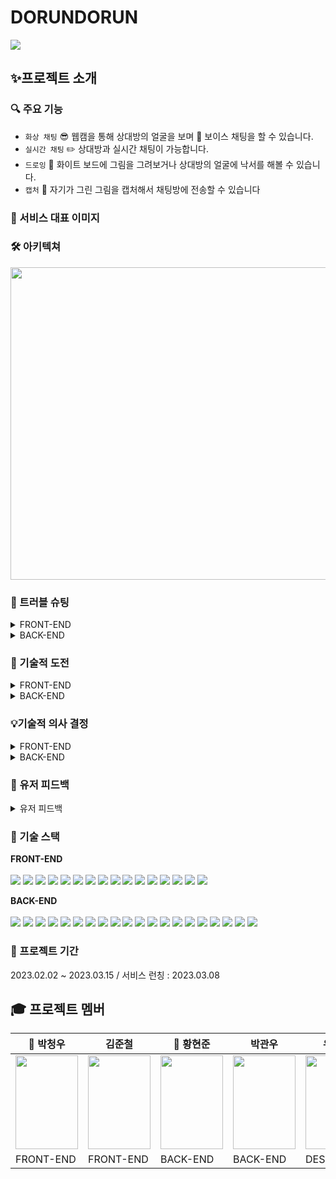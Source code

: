 # DORUNDORUN
<img src="https://user-images.githubusercontent.com/72375179/225020116-beb9fe39-e323-4343-9ec6-b75f105347e2.png"/>

## ✨프로젝트 소개

### 🔍 주요 기능
- `화상 채팅` 😎 웹캠을 통해 상대방의 얼굴을 보며 🎤 보이스 채팅을 할 수 있습니다.
- `실시간 채팅` ✏️ 상대방과 실시간 채팅이 가능합니다. 
- `드로잉` 🎨 화이트 보드에 그림을 그려보거나 상대방의 얼굴에 낙서를 해볼 수 있습니다.
- `캡처` 📸 자기가 그린 그림을 캡처해서 채팅방에 전송할 수 있습니다

### 👀 서비스 대표 이미지

### 🛠 아키텍쳐
<img src="https://user-images.githubusercontent.com/72375179/224369810-e86526cd-5451-4b38-954e-0c818e41b3d8.png" style="width:1000px; height:500px;">

### 🤔 트러블 슈팅
<details>
<summary>FRONT-END</summary>
<div markdown="1">
  <img src="https://user-images.githubusercontent.com/72375179/225014701-bc91f98e-82ec-410f-8f26-fffc887fa4c2.png"/>
  <img src="https://user-images.githubusercontent.com/72375179/225014867-d3ca160e-6ef8-4a00-853d-af6daa656cd3.png"/>
  <img src="https://user-images.githubusercontent.com/72375179/225014963-5bd5fc05-caaa-44c9-8d2e-ca16707c8465.png"/>
  <img src="https://user-images.githubusercontent.com/72375179/225015070-c36a4d01-3ee2-4609-8bf9-f0fec981b782.png"/>
</div>
</details>

<details>
<summary>BACK-END</summary>
<div markdown="1">
  <img src="https://user-images.githubusercontent.com/72375179/224990114-197afb2b-fa33-4ffb-b2cb-8ba4c9cad1c2.png"/>
  <img src="https://user-images.githubusercontent.com/72375179/224991223-a46159a9-472c-49fd-bced-90098f4f6c1d.png"/>
  <img src="https://user-images.githubusercontent.com/72375179/224991324-d1c1a00b-c10f-446a-b27e-83500b89ed87.png"/>
</div>
</details>

### 🎯 기술적 도전
<details>
<summary>FRONT-END</summary>
<div markdown="1">
  <img src="https://user-images.githubusercontent.com/72375179/225019515-062633ee-942e-48af-9d96-95a8f0d97460.png"/>
  <img src="https://user-images.githubusercontent.com/72375179/225019645-bbad88ea-611f-411c-a3ab-9a3c6208dd00.png"/>
  <img src="https://user-images.githubusercontent.com/72375179/225019723-ef087f9d-22a9-4436-928b-7e24c8adbf40.png"/>
  <img src="https://user-images.githubusercontent.com/72375179/225019811-e1b57c29-48ee-4b58-9324-942749b0f8ab.png"/>
</div>
</details>

<details>
<summary>BACK-END</summary>
<div markdown="1">
  <img src="https://user-images.githubusercontent.com/72375179/224991515-d0679ee6-73e0-44c5-b454-56e538d55868.png"/>
  <img src="https://user-images.githubusercontent.com/72375179/224991648-7e37f10a-7c77-4063-8fd4-f9f9349a9280.png"/>
</div>
</details>

### 💡기술적 의사 결정
<details>
<summary>FRONT-END</summary>
<div markdown="1">
  <table>
    <tr>
      <td><b>사용 기술<b></td>
      <td><b>의사 결정<b></td>
      <td><b>결과<b></td>
    </tr>
    <tr>
      <td>canvas</td>
      <td>드로잉 기능을 구현하기 위해 canvas 또는 webGL을 선택할 수 있었고,
canvas가 webGL에 비해 러닝 커브가 낮고, 비교적 간단하게 구현할 수 있다는 장점과 우리 서비스에서는 webGL의 3D기능은 불필요하므로 canvas를 선택함</td>
      <td>canvas의 간단한 사용 방법 덕분에 짧은 기간내에 서비스에서 목표로 하는 드로잉 기능 구현을 구현함</td>
    </tr>
    <tr>
      <td>zustand</td>
      <td>리액트 상태관리를 위해 보편적으로 많이 사용되는 redux의 보일러플레이트 이슈로 인해 더 간결한 방식인 zustand를 도입함</td>
      <td>redux의 보일러플레이트 이슈 없이 간결한 코드로 상태관리가 가능해져 개발과 유지보수 등 작업 효율성이 증가함</td>
    </tr>
    <tr>
      <td>axios</td>
      <td>비동기로 HTTP통신을 하기 위해 브라우저 호환성이 높은 AXIOS를 선택함</td>
      <td>크롬, 파이어폭스, 엣지 등 다양한 브라우저에서 서버통신 기능들이 정상 작동하고, Promise 기반으로 만들어졌기 때문에 원하는 방식으로 데이터 처리 작업이 가능해짐</td>
    </tr>
    <tr>
      <td>styled-components</td>
      <td>모듈성을 위한 css 모델을 문서레벨이 아닌 컴포넌트 레벨로 추상화 한다는 점과 js와 css 사이의 상수와 함수를 쉽게 공유할 수 있고 props를 활용한 조건부 스타일링이 가능하다는 장점이 이번 서비스에 적합하다고 판단하여 도입함</td>
      <td>모듈화와 조건부 스타일링 덕분에 컴포넌트 재활용성이 증가하였고 하나의 컴포넌트로 다양한 처리가 가능해짐</td>
    </tr>
    <tr>
      <td>React-router-dom</td>
      <td>component 구조 덕분에 부분적 변화를 효율적으로 반영 할 수 있다는 리액트의 장점을 극대화 할 수 있다는 점에서 도입함</td>
      <td>컴포넌트 업데이트를 통하여 새로고침을 하지 않고 페이지 이동이 가능해져 유저 입장에서 쾌적한 서비스 이용이 가능해짐</td>
    </tr>
    <tr>
      <td>Intersection-observer</td>
      <td>브라우저 뷰포트(Viewport)와 설정한 요소(Element)의 교차점을 관찰하며, 사용자의 현재 화면에 타겟 요소가 보이는지를 판단하는 것을 기준으로 비동기로 작동하기 때문에 scroll 같은 이벤트 기반의 요소 관찰에서 발생하는 렌더링 성능이나 이벤트 연속 호출 같은 문제 없이 사용 가능하다는 점에서 도입함</td>
      <td>성능적으로 효율적이고 비동기적으로 작동하는 라이브러리의 특성상 랜더링 이슈 없이 무한 스크롤링이 가능해짐</td>
    </tr>
  </table>
</div>
</details>

<details>
<summary>BACK-END</summary>
<div markdown="1">
  <table>
    <tr>
      <td><b>사용 기술<b></td>
      <td><b>의사 결정<b></td>
      <td><b>결과<b></td>
    </tr>
    <tr>
      <td>Openvidu</td>
      <td>프로젝트 초기, Openvidu를 사용하지 않고, WebRTC로만 구현을 시도했지만, 구현 난이도, 플랫폼 간 문제, 안정성 저하 등의 문제가 발생하여 이러한 문제들을 해결하고자Openvidu 사용.</td>
      <td>개발 속도가 올라감, 안정성이 향상됨, 프로젝트 초기 백엔드의 기본 코드 만으로도 프런트엔드에서 다대다 화상,음성 관련 코드 작성 및 테스트가 가능.</td>
    </tr>
    <tr>
      <td>Redis (NoSql)</td>
      <td>1. 애플리케이션이 실행되는 단일 서버에서만 채팅 메시지가 처리되는 문제가 있었음. 이를 해결하기 위해 Redis의 pub/sub을 사용하자는 의견이 나옴
        2. 기존에 RDB로 Refresh Token을 관리해 왔지만, 모든 요청에서 토큰을 검사하고 Database에서 확인하므로, 오버헤드가 클 것으로 판단 + 리프레쉬 토큰의 유효기간이 지나면 스케줄러를 사용해야 하는 불편함이 있다.</td>
      <td>1. Redis의 pub/sub을 사용해서 다수의 서버가 채팅 메시지를 교환 할 수 있는 환경을 구축함.
        <br>
2-1. Redis 의 TimeToLive를 사용하여 삭제기간을 설정함<br>
2-2. 많은 요청들을 Redis로 연결하여 오버헤드를 줄임.</td>
    </tr>
    <tr>
      <td>Refresh Token</td>
      <td>기존 Access Token 하나 만을 사용 시, 서비스 사용자는 자주 로그인을 해야하므로 불편함을 겪고, 그렇다고 Access Token 만료기간을 늘리면 토큰 탈취 시 공격자가 오랜 시간 해당 계정을 사용할 수 있다는 단점이 있다.
그렇기 때문에, Refresh Token을 도입했고, Refresh Token Rotation(1회성 리프레쉬 토큰)을 사용해서, 엑세스 토큰이 만료 시 리프레쉬 토큰이 유효(기간도 유효)할 경우 엑세스, 리프레쉬 토큰 둘 다 재발급하여 Refresh Token이 2번 이상 사용 된다면 탈취됐다는 것을 확인할 수 있다. 또한 Database에서 Refersh Token을 삭제하면 해당 유저의 접근을 차단할 수 있고, 이러한 로직들로 인해 Database 오버헤드가 많이 생길 것으로 예상, Redis를 사용하였다.</td>
      <td>1. Access Token이 만료되더라도, Refresh Token으로 재발급 받으면서 로그인을 하여 사용자의 편리함 증가.<br>
        2. Refresh Token으로 재발급 할때 AT, RT 둘 다 재발급 받으므로, Refresh Token은 1회성으로만 사용할 수 있고 2번 이상 사용된다면 탈취 됐다는 것을 가정할 수 있음.<br>
3. 또한 RT로 AT, RT 재발급 시 RT의 만료기간 자체도 계속 길어지므로 사용자의 자동 로그인 기간이 더 늘어난다. → 토큰이 계속 바뀌므로 보안성을 높임</td>
    </tr>
    <tr>
      <td>logback</td>
      <td>서버를 배포하고 나면 실시간으로 로그를 확인하지 못해 어디서 오류가 생겼는지 판단하기 어려웠음. 로그를 실시간으로 확인하기 위해서 logback을 사용해서 AWS CloudWatch에 저장을 하기로 결정함.</td>
      <td>1. logback을 사용해서 CloudWatch에 로그를 저장 가능함<br>
2. CloudWatch를 통해 로그를 실시간으로 확인할 수 있게 되었음</td>
    </tr>
    <tr>
      <td>Grafana</td>
      <td>서버의 CPU 사용량이 높아 다운이 되었던 문제가 생겼었고, 이를 통해 모니터링의 필요성을 느끼게됨. 프로메테우스를 통해 메트릭 정보를 수집하고 그라파나를 이용해서 모니터링을 하자고 결정함</td>
      <td>1. 트래픽, 메모리, CPU 사용량을 실시간으로 모니터링 할 수 있게 되었음.<br>
2. 알림 기능을 구현하여 메모리, CPU 사용량이 높을때 Slack으로 메시지가 갈 수 있도록 구현함.</td>
    </tr>
  </table>
</div>
</details>

### 🔧 유저 피드백
<details>
<summary>유저 피드백</summary>
<div markdown="1">
  <img src="https://user-images.githubusercontent.com/72375179/224991893-b6ab24a2-09cb-44f9-8999-2d7a52628e1e.png"/>
</div>
</details>



### 🏅 기술 스택

**FRONT-END**
<br></br>
<img src="https://img.shields.io/badge/REACT-00D8FF?style=flat-square&logo=REACT&logoColor=white"/>
<img src="https://img.shields.io/badge/AXIOS-5A29E4?style=flat-square&logo=Axios&logoColor=white"/>
<img src="https://img.shields.io/badge/JAVASCRIPT-F7DF1E?style=flat-square&logo=JAVASCRIPT&logoColor=white"/>
<img src="https://img.shields.io/badge/VERCEL-000000?style=flat-square&logo=VERCEL&logoColor=white"/>
<img src="https://img.shields.io/badge/REACT ROUTER-CC3D3D?style=flat-square&logo=REACT ROUTER&logoColor=white"/>
<img src="https://img.shields.io/badge/STYLED-COMPONENTS-DB7093?style=flat-square&logo=STYLED-COMPONENTS&logoColor=white"/>
<img src="https://img.shields.io/badge/ZUSTAND-1DDB16?style=flat-square&logo=ZUSTAND&logoColor=white"/>
<img src="https://img.shields.io/badge/WEBRTC-000000?style=flat-square&logo=webrtc&logoColor=white"/>
<img src="https://img.shields.io/badge/OPENVIDU-1DDB16?style=flat&logo=OPENVIDU&logoColor=white"/>
<img src="https://img.shields.io/badge/MUI-007FFF?style=flat-square&logo=MUI&logoColor=white"/>
<img src="https://img.shields.io/badge/REACT-COLORPALETTE-FF4154?style=flat-square&logo=&logoColor=white"/>
<img src="https://img.shields.io/badge/REACT QUERY-FF4154?style=flat-square&logo=REACT QUERY&logoColor=white"/>
<img src="https://img.shields.io/badge/HTML5-CANVAS-F68D2E?style=flat-square&logo=&logoColor=white"/>
<img src="https://img.shields.io/badge/INTERSECTION OBSERVER-3B7D1C?style=flat-square&logo=&logoColor=white"/>
<img src="https://img.shields.io/badge/SockJS-000000?style=flat-square&logo=SockJS&logoColor=white"/>
<img src="https://img.shields.io/badge/STOMP-000000?style=flat-square&logo=STOMP&logoColor=white"/>


**BACK-END**
<br></br>
<img src="https://img.shields.io/badge/SPRING BOOT-1DDB16?style=flat-square&logo=springboot&logoColor=white"/>
<img src="https://img.shields.io/badge/SPRING SECURITY-1DDB16?style=flat-square&logo=springsecurity&logoColor=white"/>
<img src="https://img.shields.io/badge/OAUTH2-000000?style=flat-square&logo=OAUTH2&logoColor=white"/>
<img src="https://img.shields.io/badge/JWT-000000?style=flat-square&logo=JWT&logoColor=white"/>
<img src="https://img.shields.io/badge/REDIS-FF0000?style=flat-square&logo=redis&logoColor=white"/>
<img src="https://img.shields.io/badge/MYSQL-4374D9?style=flat-square&logo=mysql&logoColor=white"/>
<img src="https://img.shields.io/badge/WEBRTC-000000?style=flat-square&logo=webrtc&logoColor=white"/>
<img src="https://img.shields.io/badge/AMAZON RDS-4374D9?style=flat-square&logo=amazonrds&logoColor=white"/>
<img src="https://img.shields.io/badge/AMAZON S3-ABF200?style=flat-square&logo=amazons3&logoColor=white"/>
<img src="https://img.shields.io/badge/AMAZON EC2-FFBB00?style=flat-square&logo=AMAZON EC2&logoColor=white"/>
<img src="https://img.shields.io/badge/DOCKER-2496ED?style=flat&logo=Docker&logoColor=white"/>
<img src="https://img.shields.io/badge/GITHUB-000000?style=flat&logo=GITHUB&logoColor=white"/>
<img src="https://img.shields.io/badge/GITHUB ACTIONS-0054FF?style=flat&logo=GITHUB ACTIONS&logoColor=white"/>
<img src="https://img.shields.io/badge/NGINX-1DDB16?style=flat&logo=NGINX&logoColor=white"/>
<img src="https://img.shields.io/badge/KURENTO-000000?style=flat&logo=KURENTO&logoColor=white"/>
<img src="https://img.shields.io/badge/OPENVIDU-1DDB16?style=flat&logo=OPENVIDU&logoColor=white"/>
<img src="https://img.shields.io/badge/AMAZON ROUTER 53-FFBB00?style=flat-square&logo=AMAZON ROUTER 53&logoColor=white"/>
<img src="https://img.shields.io/badge/HTTPS-FF5E00?style=flat-square&logo=HTTPS&logoColor=white"/>
<img src="https://img.shields.io/badge/SockJS-000000?style=flat-square&logo=SockJS&logoColor=white"/>
<img src="https://img.shields.io/badge/STOMP-000000?style=flat-square&logo=STOMP&logoColor=white"/>

### 📆 프로젝트 기간
2023.02.02 ~ 2023.03.15 / 서비스 런칭 : 2023.03.08

## 🎓 프로젝트 멤버
| 🔰 박청우 | 김준철 | 🔰 황현준 | 박관우 | 우채윤 |
| ------ | --- | --- | --- | --- | 
| <img src="https://user-images.githubusercontent.com/72375179/225024604-0174075b-d579-4cd1-8c70-0dba359748e6.png" style="width:100px; height:150px;"> | <img src="https://user-images.githubusercontent.com/72375179/224364990-584c5d45-246a-4afc-93d2-2e00d483e1ec.png" style="width:100px; height:150px;"> | <img src="https://user-images.githubusercontent.com/72375179/224364427-e93e2f20-f86b-49ed-b84c-eba520664d3b.png" style="width:100px; height:150px;"> | <img src="https://user-images.githubusercontent.com/72375179/224364345-707629db-c838-49c5-9124-e609f44c0277.png" style="width:100px; height:150px;"> | <img src="https://user-images.githubusercontent.com/72375179/225024712-e4524932-846c-4ffa-914a-74fbdf5575b5.png" style="width:100px; height:150px;"> |
| FRONT-END | FRONT-END | BACK-END | BACK-END | DESIGN |
